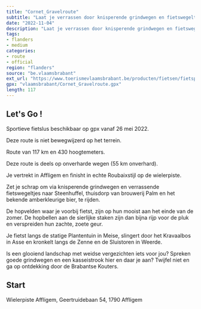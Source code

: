 ```yaml
---
title: "Cornet_Gravelroute"
subtitle: "Laat je verrassen door knisperende grindwegen en fietswegeltjes door de Brabantse Kouters en finish in ware Roubaixstijl op de wielerpiste van Affligem."
date: "2022-11-04"
description: "Laat je verrassen door knisperende grindwegen en fietswegeltjes door de Brabantse Kouters en finish in ware Roubaixstijl op de wielerpiste van Affligem." 
tags:
- flanders
- medium
categories: 
- route
- official
region: "flanders"
source: "be.vlaamsbrabant"
ext_url: "https://www.toerismevlaamsbrabant.be/producten/fietsen/fietsproducten/cornet-gravelroute/index.html"
gpx: "vlaamsbrabant/Cornet_Gravelroute.gpx"
length: 117
---
```


## Let's Go ! 

Sportieve fietslus beschikbaar op gpx vanaf 26 mei 2022.

Deze route is niet bewegwijzerd op het terrein.

Route van 117 km en 430 hoogtemeters.

Deze route is deels op onverharde wegen (55 km onverhard).

Je vertrekt in Affligem en finisht in echte Roubaixstijl op de wielerpiste.

Zet je schrap om via knisperende grindwegen en verrassende fietswegeltjes naar Steenhuffel, thuisdorp van brouwerij Palm en het bekende amberkleurige bier, te rijden.

De hopvelden waar je voorbij fietst, zijn op hun mooist aan het einde van de zomer. De hopbellen aan de sierlijke staken zijn dan bijna rijp voor de pluk en verspreiden hun zachte, zoete geur.

Je fietst langs de statige Plantentuin in Meise, slingert door het Kravaalbos in Asse en kronkelt langs de Zenne en de Sluistoren in Weerde.

Is een glooiend landschap met weidse vergezichten iets voor jou? Spreken goede grindwegen en een kasseistrook hier en daar je aan? Twijfel niet en ga op ontdekking door de Brabantse Kouters.



## Start

Wielerpiste Affligem, Geertruidebaan 54, 1790 Affligem
